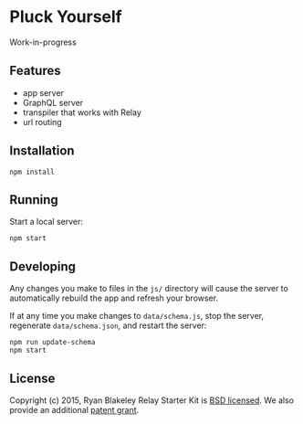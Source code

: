 # Pluck Yourself

Work-in-progress

## Features

- app server
- GraphQL server
- transpiler that works with Relay
- url routing

## Installation

```
npm install
```

## Running

Start a local server:

```
npm start
```

## Developing

Any changes you make to files in the `js/` directory will cause the server to
automatically rebuild the app and refresh your browser.

If at any time you make changes to `data/schema.js`, stop the server,
regenerate `data/schema.json`, and restart the server:

```
npm run update-schema
npm start
```

## License

Copyright (c) 2015, Ryan Blakeley
Relay Starter Kit is [BSD licensed](./LICENSE). We also provide an additional [patent grant](./PATENTS).
